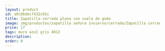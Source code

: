 ```yaml
---
layout: product
id: a0cb6decf432c92c
title: Zapatilla cerrada plana con suela de goma
image: img/productos/zapatilla señora invierno/cerrada/Zapatilla cerrada plana con suela de goma=17=muro azul gris 4013.webp
price: 17
tags: muro azul gris 4013
description: 
order: 0
---
```

